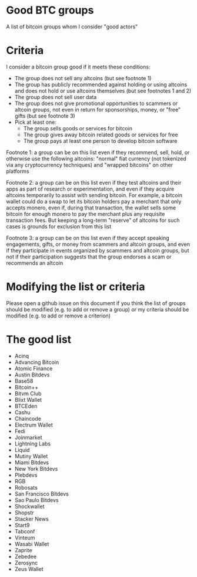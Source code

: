 # Good BTC groups
A list of bitcoin groups whom I consider "good actors"

# Criteria
I consider a bitcoin group good if it meets these conditions:
- The group does not sell any altcoins (but see footnote 1)
- The group has publicly recommended against holding or using altcoins and does not hold or use altcoins themselves (but see footnotes 1 and 2)
- The group does not sell user data
- The group does not give promotional opportunities to scammers or altcoin groups, not even in return for sponsorships, money, or "free" gifts (but see footnote 3)
- Pick at least one:
  - The group sells goods or services for bitcoin
  - The group gives away bitcoin related goods or services for free
  - The group pays at least one person to develop bitcoin software

Footnote 1: a group can be on this list even if they recommend, sell, hold, or otherwise use the following altcoins: "normal" fiat currency (not tokenized via any cryptocurrency techniques) and "wrapped bitcoins" on other platforms

Footnote 2: a group can be on this list even if they test altcoins and their apps as part of research or experimentation, and even if they acquire altcoins temporarily to assist with sending bitcoin. For example, a bitcoin wallet could do a swap to let its bitcoin holders pay a merchant that only accepts monero, even if, during that transaction, the wallet sells some bitcoin for enough monero to pay the merchant plus any requisite transaction fees. But keeping a long-term "reserve" of altcoins for such cases is grounds for exclusion from this list

Footnote 3: a group can be on this list even if they accept speaking engagements, gifts, or money from scammers and altcoin groups, and even if they participate in events organized by scammers and altcoin groups, but not if their participation suggests that the group endorses a scam or recommends an altcoin

# Modifying the list or criteria

Please open a github issue on this document if you think the list of groups should be modified (e.g. to add or remove a group) or my criteria should be modified (e.g. to add or remove a criterion)

# The good list

- Acinq
- Advancing Bitcoin
- Atomic Finance
- Austin Bitdevs
- Base58
- Bitcoin++
- Bitvm Club
- Blixt Wallet
- BTCEden
- Cashu
- Chaincode
- Electrum Wallet
- Fedi
- Joinmarket
- Lightning Labs
- Liquid
- Mutiny Wallet
- Miami Bitdevs
- New York Bitdevs
- Plebdevs
- RGB
- Robosats
- San Francisco Bitdevs
- Sao Paulo Bitdevs
- Shockwallet
- Shopstr
- Stacker News
- Start9
- Tabconf
- Vinteum
- Wasabi Wallet
- Zaprite
- Zebedee
- Zerosync
- Zeus Wallet
